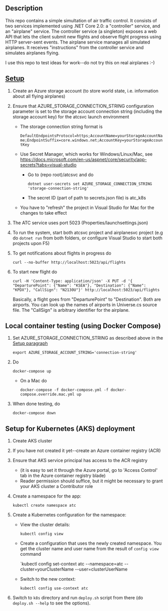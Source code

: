 Description
----
This repo contains a simple simultation of air traffic control. It consists of two services implemented using .NET Core 2.0: a "controller" service, and an "airplane" service. The controller service (a singleton) exposes a web API that lets the client submit new flights and observe flight progress using HTTP server-sent events. The airplane service manages all simulated airplanes. It receives "instructions" from the controller service and simulates airplanes flying.

I use this repo to test ideas for work--do not try this on real airplanes :-)

[Setup](#setup)
----

1. Create an Azure storage account (to store world state, i.e. information about all flying airplanes)
1. Ensure that AZURE_STORAGE_CONNECTION_STRING configuration parameter is set to the storage account connection string (including the storage account key) for the atcsvc launch environment
    * The storage connection string format is 
    
        `DefaultEndpointsProtocol=https;AccountName=yourStorageAccountName;EndpointSuffix=core.windows.net;AccountKey=yourStorageAccountKey`

    * Use Secret Manager, which works for Windows/Linux/Mac, see https://docs.microsoft.com/en-us/aspnet/core/security/app-secrets?tabs=visual-studio
        * Go to (repo root)/atcsvc and do 
            
            `dotnet user-secrets set AZURE_STORAGE_CONNECTION_STRING 'storage-connection-string'`

        * The secret ID (part of path to secrets.json file) is atc_k8s
    * You have to "refresh" the project in Visual Studio for Mac for the changes to take effect
1. The ATC service uses port 5023 (Properties/launchsettings.json)
1. To run the system, start both atcsvc project and airplanesvc project (e.g do `dotnet run` from both folders, or configure Visual Studio to start both projects upon F5)
1. To get notifications about flights in progress do

    `curl --no-buffer http://localhost:5023/api/flights`

1. To start new flight do

    `curl -H 'Content-Type: application/json' -X PUT -d '{ "DeparturePoint": {"Name": "KSEA"}, "Destination": {"Name": "KPDX"}, "CallSign": "N2130U"}' http://localhost:5023/api/flights`

    Basically, a flight goes from "DeparturePoint" to "Destination". Both are airports. You can look up the names of airports in Universe.cs source file. The "CallSign" is arbitrary identifier for the airplane.

Local container testing (using Docker Compose)
----

1. Set AZURE_STORAGE_CONNECTION_STRING as described above in the [Setup paragraph](#setup) 

    `export AZURE_STORAGE_ACCOUNT_STRING='connection-string'`

1. Do

    `docker-compose up`
    
    * On a Mac do 
    
        `docker-compose -f docker-compose.yml -f docker-compose.override.mac.yml up`

1. When done testing, do 

    `docker-compose down`

Setup for Kubernetes (AKS) deployment
----
1. Create AKS cluster
1. If you have not created it yet--create an Azure container registry (ACR)
1. Ensure that AKS service principal has access to the ACR registry 
    * (it is easy to set it through the Azure portal, go to 'Access Control' tab in the Azure container registry blade)
    * Reader permission should suffice, but it might be necessary to grant your AKS cluster a Contributor role
1. Create a namespace for the app: 
    
    `kubectl create namespace atc`

1. Create a Kubernetes configuration for the namespace:
    * View the cluster details:

        `kubectl config view`

    * Create a configuration that uses the newly created namespace. You get the cluster name and user name from the result of `config view` command
    
         `kubectl config set-context atc --namespace=atc --cluster=yourClusterName --user=clusterUserName

    * Switch to the new context:

        `kubectl config use-context atc`

1. Switch to `k8s` directory and run `deploy.sh` script from there (do `deploy.sh --help` to see the options).
